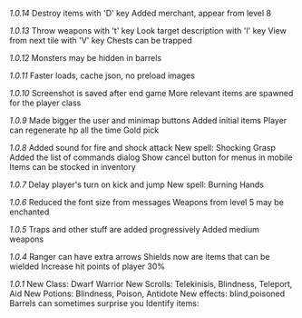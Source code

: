 *1.0.14*
Destroy items with 'D' key
Added merchant, appear from level 8

*1.0.13*
Throw weapons with 't' key
Look target description with 'l' key
View from next tile with 'V' key
Chests can be trapped

*1.0.12*
Monsters may be hidden in barrels

*1.0.11*
Faster loads, cache json, no preload images

*1.0.10*
Screenshot is saved after end game
More relevant items are spawned for the player class

*1.0.9*
Made bigger the user and minimap buttons
Added initial items
Player can regenerate hp all the time
Gold pick

*1.0.8*
Added sound for fire and shock attack
New spell: Shocking Grasp
Added the list of commands dialog
Show cancel button for menus in mobile
Items can be stocked in inventory

*1.0.7*
Delay player's turn on kick and jump
New spell: Burning Hands

*1.0.6*
Reduced the font size from messages
Weapons from level 5 may be enchanted

*1.0.5*
Traps and other stuff are added progressively
Added medium weapons

*1.0.4*
Ranger can have extra arrows
Shields now are items that can be wielded
Increase hit points of player 30%

*1.0.1*
New Class: Dwarf Warrior
New Scrolls: Telekinisis, Blindness, Teleport, Aid
New Potions: Blindness, Poison, Antidote
New effects: blind,poisoned
Barrels can sometimes surprise you
Identify items: 